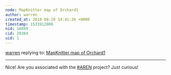```yaml
---
node: MapKnitter map of Orchard1
author: warren
created_at: 2018-08-10 14:41:26 +0000
timestamp: 1533912086
nid: 16899
cid: 20369
uid: 1
---
```




[warren](../profile/warren) replying to: [MapKnitter map of Orchard1](../notes/BGTerrakites/08-09-2018/mapknitter-map-of-orchard1)

----
Nice! Are you associated with the [#AREN](/tag/AREN) project? Just curious!